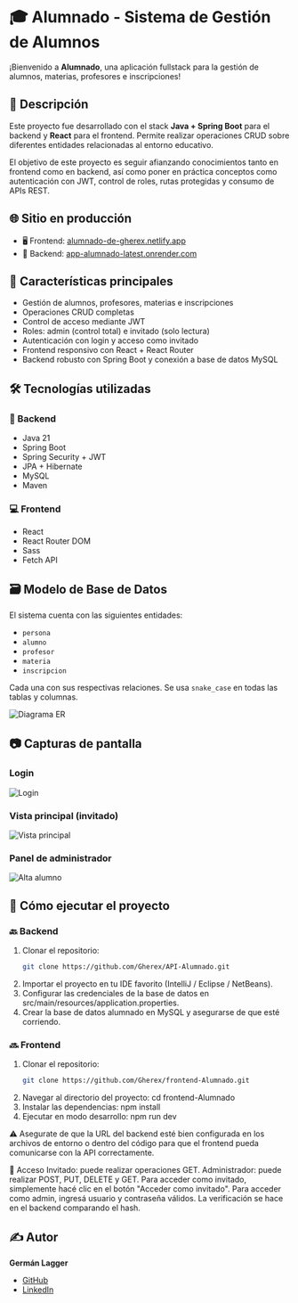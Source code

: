 # 🎓 Alumnado - Sistema de Gestión de Alumnos

¡Bienvenido a **Alumnado**, una aplicación fullstack para la gestión de alumnos, materias, profesores e inscripciones!

## 📖 Descripción
Este proyecto fue desarrollado con el stack **Java + Spring Boot** para el backend y **React** para el frontend. Permite realizar operaciones CRUD sobre diferentes entidades relacionadas al entorno educativo.

El objetivo de este proyecto es seguir afianzando conocimientos tanto en frontend como en backend, así como poner en práctica conceptos como autenticación con JWT, control de roles, rutas protegidas y consumo de APIs REST.

## 🌐 Sitio en producción
- 🖥️ Frontend: [alumnado-de-gherex.netlify.app](https://alumnado-de-gherex.netlify.app)
- 🔗 Backend: [app-alumnado-latest.onrender.com](https://app-alumnado-latest.onrender.com/alumnado/api/v1/)

## 🧩 Características principales
- Gestión de alumnos, profesores, materias e inscripciones
- Operaciones CRUD completas
- Control de acceso mediante JWT
- Roles: admin (control total) e invitado (solo lectura)
- Autenticación con login y acceso como invitado
- Frontend responsivo con React + React Router
- Backend robusto con Spring Boot y conexión a base de datos MySQL

## 🛠️ Tecnologías utilizadas

### 🧠 Backend
- Java 21
- Spring Boot
- Spring Security + JWT
- JPA + Hibernate
- MySQL
- Maven

### 💻 Frontend
- React
- React Router DOM
- Sass
- Fetch API

## 🗃️ Modelo de Base de Datos

El sistema cuenta con las siguientes entidades:
- `persona`
- `alumno`
- `profesor`
- `materia`
- `inscripcion`

Cada una con sus respectivas relaciones. Se usa `snake_case` en todas las tablas y columnas.

![Diagrama ER](https://github.com/Gherex/API-Alumnado/blob/main/images/diagramaER.png)

## 📷 Capturas de pantalla

### Login
![Login](https://github.com/Gherex/frontend-Alumnado/images/login.png)

### Vista principal (invitado)
![Vista principal](https://github.com/Gherex/frontend-Alumnado/images/visualizacion-tablas.png)

### Panel de administrador
![Alta alumno](https://github.com/Gherex/frontend-Alumnado/images/admin-panel.png)

## 🚀 Cómo ejecutar el proyecto

### 🔙 Backend
1. Clonar el repositorio:
   ```sh
   git clone https://github.com/Gherex/API-Alumnado.git
   ```
2. Importar el proyecto en tu IDE favorito (IntelliJ / Eclipse / NetBeans).
3. Configurar las credenciales de la base de datos en src/main/resources/application.properties.
4. Crear la base de datos alumnado en MySQL y asegurarse de que esté corriendo.

### 🔜 Frontend
1. Clonar el repositorio:
   ```sh
   git clone https://github.com/Gherex/frontend-Alumnado.git
   ```
2. Navegar al directorio del proyecto: cd frontend-Alumnado 
3. Instalar las dependencias: npm install  
4. Ejecutar en modo desarrollo: npm run dev 

⚠️ Asegurate de que la URL del backend esté bien configurada en los archivos de entorno o dentro del código para que el frontend pueda comunicarse con la API correctamente.

🔐 Acceso
Invitado: puede realizar operaciones GET.
Administrador: puede realizar POST, PUT, DELETE y GET.
Para acceder como invitado, simplemente hacé clic en el botón "Acceder como invitado".
Para acceder como admin, ingresá usuario y contraseña válidos. La verificación se hace en el backend comparando el hash.

## ✍️ Autor
**Germán Lagger**  
- [GitHub](https://github.com/Gherex)
- [LinkedIn](https://www.linkedin.com/in/germanlagger/)
